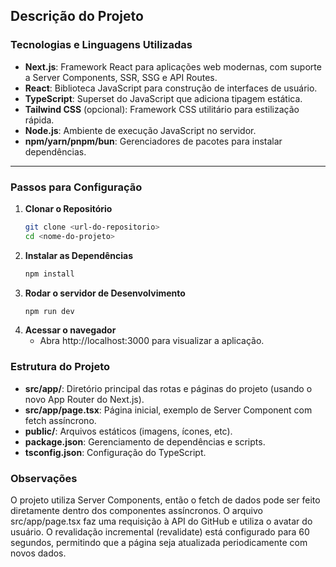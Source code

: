 ## Descrição do Projeto

### Tecnologias e Linguagens Utilizadas

- **Next.js**: Framework React para aplicações web modernas, com suporte a Server Components, SSR, SSG e API Routes.
- **React**: Biblioteca JavaScript para construção de interfaces de usuário.
- **TypeScript**: Superset do JavaScript que adiciona tipagem estática.
- **Tailwind CSS** (opcional): Framework CSS utilitário para estilização rápida.
- **Node.js**: Ambiente de execução JavaScript no servidor.
- **npm/yarn/pnpm/bun**: Gerenciadores de pacotes para instalar dependências.

---

### Passos para Configuração

1. **Clonar o Repositório**
   ```bash
   git clone <url-do-repositorio>
   cd <nome-do-projeto>
2. **Instalar as Dependências**
   ```bash
   npm install
3. **Rodar o servidor de Desenvolvimento**
   ```bash
   npm run dev
4. **Acessar o navegador**
   * Abra http://localhost:3000 para visualizar a aplicação.
  
### Estrutura do Projeto ###

- **src/app/**: Diretório principal das rotas e páginas do projeto (usando o novo App Router do Next.js).
- **src/app/page.tsx**: Página inicial, exemplo de Server Component com fetch assíncrono.
- **public/**: Arquivos estáticos (imagens, ícones, etc).
- **package.json**: Gerenciamento de dependências e scripts.
- **tsconfig.json**: Configuração do TypeScript.

### Observações ###
O projeto utiliza Server Components, então o fetch de dados pode ser feito diretamente dentro dos componentes assíncronos.
O arquivo src/app/page.tsx faz uma requisição à API do GitHub e utiliza o avatar do usuário.
O revalidação incremental (revalidate) está configurado para 60 segundos, permitindo que a página seja atualizada periodicamente com novos dados.
   

